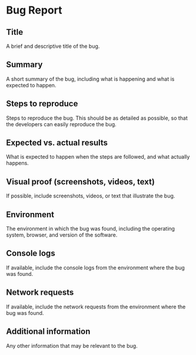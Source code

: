 # Bug Report

## Title

A brief and descriptive title of the bug.

## Summary

A short summary of the bug, including what is happening and what is expected to happen.

## Steps to reproduce

Steps to reproduce the bug. This should be as detailed as possible, so that the developers can easily reproduce the bug.

## Expected vs. actual results

What is expected to happen when the steps are followed, and what actually happens.

## Visual proof (screenshots, videos, text)

If possible, include screenshots, videos, or text that illustrate the bug.

## Environment

The environment in which the bug was found, including the operating system, browser, and version of the software.

## Console logs

If available, include the console logs from the environment where the bug was found.

## Network requests

If available, include the network requests from the environment where the bug was found.

## Additional information

Any other information that may be relevant to the bug.
